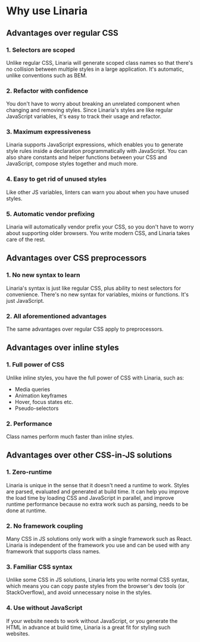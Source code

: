 # Why use Linaria

## Advantages over regular CSS

### 1. Selectors are scoped

Unlike regular CSS, Linaria will generate scoped class names so that there's no collision between multiple styles in a large application. It's automatic, unlike conventions such as BEM.

### 2. Refactor with confidence

You don't have to worry about breaking an unrelated component when changing and removing styles. Since Linaria's styles are like regular JavaScript variables, it's easy to track their usage and refactor.

### 3. Maximum expressiveness

Linaria supports JavaScript expressions, which enables you to generate style rules inside a declaration programmatically with JavaScript. You can also share constants and helper functions between your CSS and JavaScript, compose styles together and much more.

### 4. Easy to get rid of unused styles

Like other JS variables, linters can warn you about when you have unused styles.

### 5. Automatic vendor prefixing

Linaria will automatically vendor prefix your CSS, so you don't have to worry about supporting older browsers. You write modern CSS, and Linaria takes care of the rest.

## Advantages over CSS preprocessors

### 1. No new syntax to learn

Linaria's syntax is just like regular CSS, plus ability to nest selectors for convenience. There's no new syntax for variables, mixins or functions. It's just JavaScript.

### 2. All aforementioned advantages

The same advantages over regular CSS apply to preprocessors.

## Advantages over inline styles

### 1. Full power of CSS

Unlike inline styles, you have the full power of CSS with Linaria, such as:

- Media queries
- Animation keyframes
- Hover, focus states etc.
- Pseudo-selectors

### 2. Performance

Class names perform much faster than inline styles.

## Advantages over other CSS-in-JS solutions

### 1. Zero-runtime

Linaria is unique in the sense that it doesn't need a runtime to work. Styles are parsed, evaluated and generated at build time. It can help you improve the load time by loading CSS and JavaScript in parallel, and improve runtime performance because no extra work such as parsing, needs to be done at runtime.

### 2. No framework coupling

Many CSS in JS solutions only work with a single framework such as React. Linaria is independent of the framework you use and can be used with any framework that supports class names.

### 3. Familiar CSS syntax

Unlike some CSS in JS solutions, Linaria lets you write normal CSS syntax, which means you can copy paste styles from the browser's dev tools (or StackOverflow), and avoid unnecessary noise in the styles.

### 4. Use without JavaScript

If your website needs to work without JavaScript, or you generate the HTML in advance at build time, Linaria is a great fit for styling such websites.
